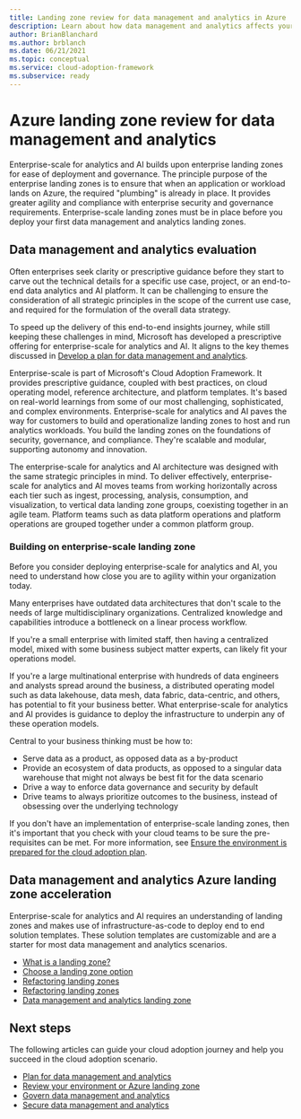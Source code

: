 ```yaml
---
title: Landing zone review for data management and analytics in Azure
description: Learn about how data management and analytics affects your Azure landing zone design
author: BrianBlanchard
ms.author: brblanch
ms.date: 06/21/2021
ms.topic: conceptual
ms.service: cloud-adoption-framework
ms.subservice: ready
---
```


# Azure landing zone review for data management and analytics

Enterprise-scale for analytics and AI builds upon enterprise landing zones for ease of deployment and governance. The principle purpose of the enterprise landing zones is to ensure that when an application or workload lands on Azure, the required "plumbing" is already in place. It provides greater agility and compliance with enterprise security and governance requirements. Enterprise-scale landing zones must be in place before you deploy your first data management and analytics landing zones.

## Data management and analytics evaluation

Often enterprises seek clarity or prescriptive guidance before they start to carve out the technical details for a specific use case, project, or an end-to-end data analytics and AI platform. It can be challenging to ensure the consideration of all strategic principles in the scope of the current use case, and required for the formulation of the overall data strategy.

To speed up the delivery of this end-to-end insights journey, while still keeping these challenges in mind, Microsoft has developed a prescriptive offering for enterprise-scale for analytics and AI. It aligns to the key themes discussed in [Develop a plan for data management and analytics](./plan.md).

Enterprise-scale is part of Microsoft's Cloud Adoption Framework. It provides prescriptive guidance, coupled with best practices, on cloud operating model, reference architecture, and platform templates. It's based on real-world learnings from some of our most challenging, sophisticated, and complex environments. Enterprise-scale for analytics and AI paves the way for customers to build and operationalize landing zones to host and run analytics workloads. You build the landing zones on the foundations of security, governance, and compliance. They're scalable and modular, supporting autonomy and innovation.

The enterprise-scale for analytics and AI architecture was designed with the same strategic principles in mind. To deliver effectively, enterprise-scale for analytics and AI moves teams from working horizontally across each tier such as ingest, processing, analysis, consumption, and visualization, to vertical data landing zone groups, coexisting together in an agile team. Platform teams such as data platform operations and platform operations are grouped together under a common platform group.

### Building on enterprise-scale landing zone

Before you consider deploying enterprise-scale for analytics and AI, you need to understand how close you are to agility within your organization today.

Many enterprises have outdated data architectures that don't scale to the needs of large multidisciplinary organizations. Centralized knowledge and capabilities introduce a bottleneck on a linear process workflow.

If you're a small enterprise with limited staff, then having a centralized model, mixed with some business subject matter experts, can likely fit your operations model.

If you're a large multinational enterprise with hundreds of data engineers and analysts spread around the business, a distributed operating model such as data lakehouse, data mesh, data fabric, data-centric, and others, has potential to fit your business better. What enterprise-scale for analytics and AI provides is guidance to deploy the infrastructure to underpin any of these operation models.

Central to your business thinking must be how to:

- Serve data as a product, as opposed data as a by-product
- Provide an ecosystem of data products, as opposed to a singular data warehouse that might not always be best fit for the data scenario
- Drive a way to enforce data governance and security by default
- Drive teams to always prioritize outcomes to the business, instead of obsessing over the underlying technology

If you don't have an implementation of enterprise-scale landing zones, then it's important that you check with your cloud teams to be sure the pre-requisites can be met. For more information, see [Ensure the environment is prepared for the cloud adoption plan](../../ready/index.md).

## Data management and analytics Azure landing zone acceleration

Enterprise-scale for analytics and AI requires an understanding of landing zones and makes use of infrastructure-as-code to deploy end to end solution templates. These solution templates are customizable and are a starter for most data management and analytics scenarios.

- [What is a landing zone?](../../ready/landing-zone/index.md)
- [Choose a landing zone option](../../ready/landing-zone/choose-landing-zone-option.md)
- [Refactoring landing zones](../../ready/landing-zone/refactor.md)
- [Refactoring landing zones](../../ready/landing-zone/refactor.md)
- [Data management and analytics landing zone](./enterprise-scale-landing-zone.md)

## Next steps

The following articles can guide your cloud adoption journey and help you succeed in the cloud adoption scenario.

- [Plan for data management and analytics](./plan.md)
- [Review your environment or Azure landing zone](./ready.md)
- [Govern data management and analytics](./govern.md)
- [Secure data management and analytics](./secure.md)